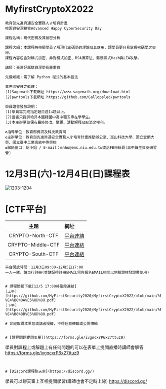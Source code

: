 # MyfirstCryptoX2022
```
教育部先進資通安全實務人才培育計畫
校園資安深耕營Advanced Happy CyberSecurity Day

課程名稱：現代密碼及其破密分析

課程大綱：本課程將帶領學員了解現代密碼學的理論及其應用，讓學員更容易掌握密碼學之奧秘。
課程內容包含對稱式加密、非對稱式加密、RSA演算法、雜湊函式Hash與LEA攻擊。

講師：臺灣好厲駭資深學長莊秉叡

先備知識：需了解 Python 程式的基本語法

事先需安裝之軟體：
(1)Sagemath下載網址 https://www.sagemath.org/download.html           
(2)pwntools下載網址 https://github.com/Gallopsled/pwntools

學員證書發放說明：
(1)學員需完成指定題目達14題以上。
(2)證書只提供給具本國籍國中高中職五專在學學生。
(3)本主辦單位保有最終修改、變更、活動解釋及取消之權利。

✪指導單位：教育部資訊及科技教育司
✪主辦單位：教育部先進資通安全實務人才培育計畫推動辦公室、崑山科技大學、國立宜蘭大學、國立臺中工業高級中等學校
✪聯絡窗口：胡小姐 / E-mail：mhhu@ems.niu.edu.tw或洽FB粉絲頁(高中職生資安研習營)
```
# 12月3日(六)-12月4日(日)課程表
![1203-1204](https://user-images.githubusercontent.com/104486900/201089564-9847df93-a26c-490d-b6fb-f6279f29ac19.png)


# [CTF平台]
|主題|網址|
|:----:|:------|
|CRYPTO-North-CTF|[平台連結](http://)|
|CRYPTO-Middle-CTF|[平台連結](http://)|
|CRYPTO-South-CTF|[平台連結](http://)|
```
平台開放時間：12月3日09:00~12月5日17:00
一人一隊，請自行註冊(並請記得註冊EMAIL需與報名EMAIL相同以供驗證核發證書使用)


# 課程簡報下載[12/5 17:00將刪除連結]
[上午](https://github.com/MyFirstSecurity2020/MyfirstCryptoX2022/blob/main/%E7%8F%BE%E4%BB%A3%E5%AF%86%E7%A2%BC%E5%8F%8A%E5%85%B6%E7%A0%B4%E5%AF%86%E5%88%86%E6%9E%90%E8%AA%B2%E7%A8%8B%E7%B0%A1%E5%A0%B1-%E4%B8%8A%E5%8D%88.pdf)
[下午](https://github.com/MyFirstSecurity2020/MyfirstCryptoX2022/blob/main/%E7%8F%BE%E4%BB%A3%E5%AF%86%E7%A2%BC%E5%8F%8A%E5%85%B6%E7%A0%B4%E5%AF%86%E5%88%86%E6%9E%90%E8%AA%B2%E7%A8%8B%E7%B0%A1%E5%A0%B1-%E4%B8%8B%E5%8D%88.pdf)

# 非經取得本單位或講者授權，不得任意轉載或公開傳輸


# [課程問題提問表單](https://forms.gle/ivgncxrP6x27ttuz9)
```
學員對課程上或解題上有任何問題的可以在表單上提問直播時講師會解答
https://forms.gle/ivgncxrP6x27ttuz9
```


# [Discord課程聊天室](https://discord.gg/)
```
學員可以聊天室上互相提問學習(講師也會不定時上線)
https://discord.gg/
```
